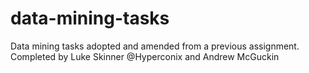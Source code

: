 # data-mining-tasks
Data mining tasks adopted and amended from a previous assignment. Completed by Luke Skinner @Hyperconix and Andrew McGuckin
